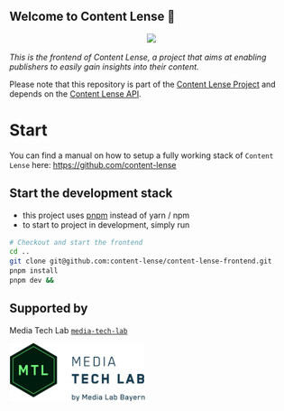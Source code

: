 ## Welcome to Content Lense 👋

<p align="center">
  <img src="https://user-images.githubusercontent.com/15559708/195378979-701254fa-ada7-41d4-abc7-494a40207a6d.png" />
</p>

_This is the frontend of Content Lense, a project that aims at enabling publishers to easily gain insights into their content._

Please note that this repository is part of the [Content Lense Project](https://github.com/content-lense) and depends on the [Content Lense API](https://github.com/content-lense/content-lense-api).

# Start

You can find a manual on how to setup a fully working stack of `Content Lense` here: https://github.com/content-lense

## Start the development stack

- this project uses [pnpm](https://pnpm.io/) instead of yarn / npm
- to start to project in development, simply run 

```bash
# Checkout and start the frontend
cd ..
git clone git@github.com:content-lense/content-lense-frontend.git
pnpm install
pnpm dev &&
```

## Supported by

Media Tech Lab [`media-tech-lab`](https://github.com/media-tech-lab)

<a href="https://www.media-lab.de/en/programs/media-tech-lab">
    <img src="https://raw.githubusercontent.com/media-tech-lab/.github/main/assets/mtl-powered-by.png" width="240" title="Media Tech Lab powered by logo">
</a>
